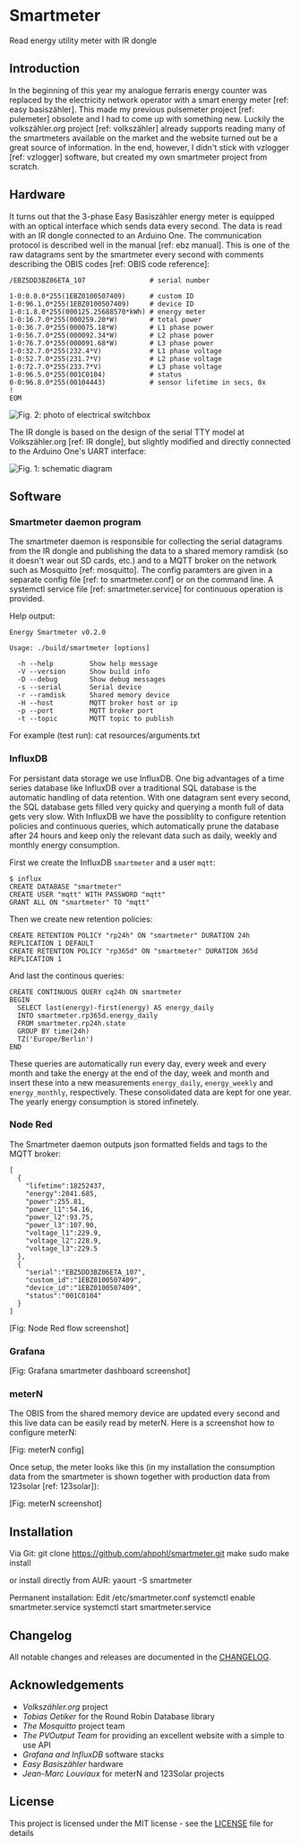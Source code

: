 # Smartmeter

Read energy utility meter with IR dongle 

## Introduction

In the beginning of this year my analogue ferraris energy counter was replaced by the electricity network operator with a smart energy meter [ref: easy basiszähler]. This made my previous pulsemeter project [ref: pulemeter] obsolete and I had to come up with something new. Luckily the volkszähler.org project [ref: volkszähler] already supports reading many of the smartmeters available on the market and the website turned out be a great source of information. In the end, however, I didn't stick with vzlogger [ref: vzlogger] software, but created my own smartmeter project from scratch.

## Hardware

It turns out that the 3-phase Easy Basiszähler energy meter is equipped with an optical interface which sends data every second. The data is read with an IR dongle connected to an Arduino One. The communication protocol is described well in the manual [ref: ebz manual].  This is one of the raw datagrams sent by the smartmeter every second with comments describing the OBIS codes [ref: OBIS code reference]:

```
/EBZ5DD3BZ06ETA_107                # serial number

1-0:0.0.0*255(1EBZ0100507409)      # custom ID
1-0:96.1.0*255(1EBZ0100507409)     # device ID
1-0:1.8.0*255(000125.25688570*kWh) # energy meter
1-0:16.7.0*255(000259.20*W)        # total power 
1-0:36.7.0*255(000075.18*W)        # L1 phase power
1-0:56.7.0*255(000092.34*W)        # L2 phase power
1-0:76.7.0*255(000091.68*W)        # L3 phase power
1-0:32.7.0*255(232.4*V)            # L1 phase voltage
1-0:52.7.0*255(231.7*V)            # L2 phase voltage
1-0:72.7.0*255(233.7*V)            # L3 phase voltage
1-0:96.5.0*255(001C0104)           # status
0-0:96.8.0*255(00104443)           # sensor lifetime in secs, 0x
!
EOM
```

![Fig. 2: photo of electrical switchbox](resources/smartmeter.jpg)

The IR dongle is based on the design of the serial TTY model at Volkszähler.org [ref: IR dongle], but slightly modified and directly connected to the Arduino One's UART interface:

![Fig. 1: schematic diagram](resources/schematic.png)

## Software

### Smartmeter daemon program

The smartmeter daemon is responsible for collecting the serial datagrams from the IR dongle and publishing the data to a shared memory ramdisk (so it doesn't wear out SD cards, etc.) and to a MQTT broker on the network such as Mosquitto [ref: mosquitto]. The config paramters are given in a separate config file [ref: to smartmeter.conf] or on the command line. A systemctl service file [ref: smartmeter.service] for continuous operation is provided.

Help output:

```
Energy Smartmeter v0.2.0

Usage: ./build/smartmeter [options]

  -h --help         Show help message
  -V --version      Show build info
  -D --debug        Show debug messages
  -s --serial       Serial device
  -r --ramdisk      Shared memory device
  -H --host         MQTT broker host or ip
  -p --port         MQTT broker port
  -t --topic        MQTT topic to publish
```

For example (test run):
cat resources/arguments.txt

### InfluxDB

For persistant data storage we use InfluxDB. One big advantages of a time series database like InfluxDB over a traditional SQL database is the automatic handling of data retention. With one datagram sent every second, the SQL database gets filled very quicky and querying a month full of data gets very slow.
With InfluxDB we have the possiblilty to configure retention policies and continuous queries, which automatically prune the database after 24 hours and keep only the relevant data such as daily, weekly and monthly energy consumption.

First we create the InfluxDB `smartmeter` and a user `mqtt`:
```
$ influx
CREATE DATABASE "smartmeter"
CREATE USER "mqtt" WITH PASSWORD "mqtt"
GRANT ALL ON "smartmeter" TO "mqtt"

```
Then we create new retention policies:
```
CREATE RETENTION POLICY "rp24h" ON "smartmeter" DURATION 24h REPLICATION 1 DEFAULT
CREATE RETENTION POLICY "rp365d" ON "smartmeter" DURATION 365d REPLICATION 1
```
And last the continous queries:
```
CREATE CONTINUOUS QUERY cq24h ON smartmeter
BEGIN
  SELECT last(energy)-first(energy) AS energy_daily
  INTO smartmeter.rp365d.energy_daily
  FROM smartmeter.rp24h.state
  GROUP BY time(24h)
  TZ('Europe/Berlin')
END
```
These queries are automatically run every day, every week and every month and take the energy at the end of the day, week and month and insert these into a new measurements `energy_daily`, `energy_weekly` and `energy_monthly`, respectively. These consolidated data are kept for one year. The yearly energy consumption is stored infinetely.

### Node Red

The Smartmeter daemon outputs json formatted fields and tags to the MQTT broker:
```
[
  {
    "lifetime":18252437,
    "energy":2041.685,
    "power":255.81,
    "power_l1":54.16,
    "power_l2":93.75,
    "power_l3":107.90,
    "voltage_l1":229.9,
    "voltage_l2":228.9,
    "voltage_l3":229.5
  },
  {
    "serial":"EBZ5DD3BZ06ETA_107",
    "custom_id":"1EBZ0100507409",
    "device_id":"1EBZ0100507409",
    "status":"001C0104"
  }
]
```
[Fig: Node Red flow screenshot]

### Grafana

[Fig: Grafana smartmeter dashboard screenshot]

### meterN

The OBIS from the shared memory device are updated every second and this live data can be easily read by meterN. Here is a screenshot how to configure meterN:

[Fig: meterN config]

Once setup, the meter looks like this (in my installation the consumption data from the smartmeter is shown together with production data from 123solar [ref: 123solar]): 

[Fig: meterN screenshot]


## Installation

Via Git:
git clone https://github.com/ahpohl/smartmeter.git
make
sudo make install

or install directly from AUR:
yaourt -S smartmeter

Permanent installation:
Edit /etc/smartmeter.conf
systemctl enable smartmeter.service
systemctl start smartmeter.service

## Changelog

All notable changes and releases are documented in the [CHANGELOG](CHANGELOG.md).

## Acknowledgements

* *Volkszähler.org* project
* *Tobias Oetiker* for the Round Robin Database library
* *The Mosquitto* project team
* *The PVOutput Team* for providing an excellent website with a simple to use API
* *Grafana and InfluxDB* software stacks
* *Easy Basiszähler* hardware
* *Jean-Marc Louviaux* for meterN and 123Solar projects

## License

This project is licensed under the MIT license - see the [LICENSE](LICENSE) file for details

[2]: https://oss.oetiker.ch/rrdtool/ "Round Robin Database"
[3]: https://pvoutput.org/ "PVOutput is a free service for sharing and comparing PV output data"
[4]: https://pvoutput.org/list.jsp?userid=74913 "Ilvesheim system on PVOutput"
[5]: https://123solar.org/ "123Solar Web Solar logger"
[6]: https://apps.apple.com/au/app/pvoutput-pro/id994297624 "PVOutput Pro mobile app"
[11]: https://aur.archlinux.org/packages/smartmeter "Smartmeter Arch Linux package"

